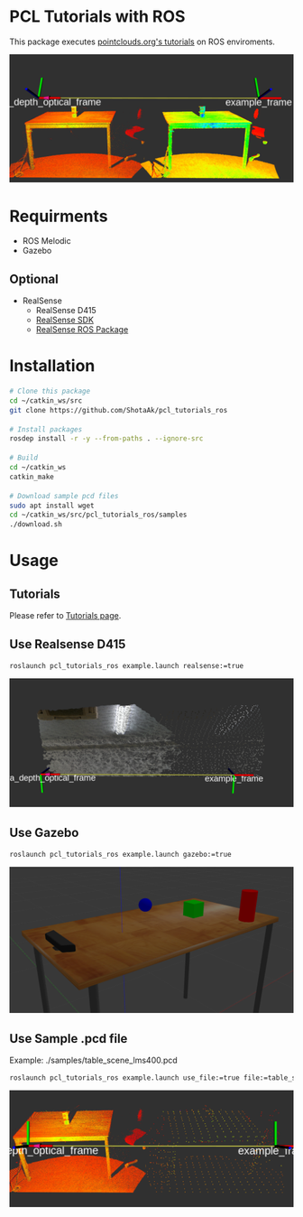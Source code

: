 # PCL Tutorials with ROS

This package executes [pointclouds.org's tutorials](http://www.pointclouds.org/documentation/tutorials/)
on ROS enviroments.

![statisticalOutlierRemoval](https://github.com/ShotaAk/pcl_tutorials_ros/blob/images/filtering/statisticalOutlierRemoval.png)

# Requirments

- ROS Melodic
- Gazebo

## Optional

- RealSense
    - RealSense D415 
    - [RealSense SDK](https://github.com/IntelRealSense/librealsense)
    - [RealSense ROS Package](https://github.com/IntelRealSense/realsense-ros)

# Installation

```bash
# Clone this package
cd ~/catkin_ws/src
git clone https://github.com/ShotaAk/pcl_tutorials_ros

# Install packages
rosdep install -r -y --from-paths . --ignore-src

# Build
cd ~/catkin_ws
catkin_make

# Download sample pcd files
sudo apt install wget
cd ~/catkin_ws/src/pcl_tutorials_ros/samples
./download.sh
```

# Usage

## Tutorials

Please refer to [Tutorials page](./doc/Tutorials.md).

## Use Realsense D415

```bash
roslaunch pcl_tutorials_ros example.launch realsense:=true
```

![realsense](https://github.com/ShotaAk/pcl_tutorials_ros/blob/images/realsense.png)

## Use Gazebo

```bash
roslaunch pcl_tutorials_ros example.launch gazebo:=true
```

![gazebo](https://github.com/ShotaAk/pcl_tutorials_ros/blob/images/gazebo.png)

## Use Sample .pcd file

Example: ./samples/table_scene_lms400.pcd

```bash
roslaunch pcl_tutorials_ros example.launch use_file:=true file:=table_scene_lms400.pcd
```

![pcd_file](https://github.com/ShotaAk/pcl_tutorials_ros/blob/images/pcd_file.png)
